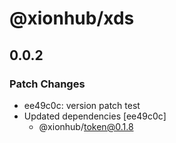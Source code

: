 # @xionhub/xds

## 0.0.2

### Patch Changes

- ee49c0c: version patch test
- Updated dependencies [ee49c0c]
  - @xionhub/token@0.1.8
